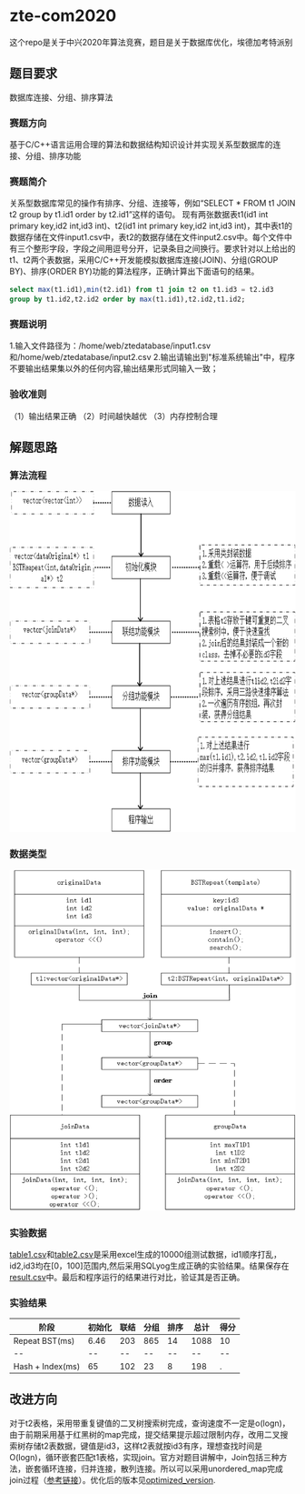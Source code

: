 # zte-com2020
这个repo是关于中兴2020年算法竞赛，题目是关于数据库优化，埃德加考特派别
## 题目要求 
数据库连接、分组、排序算法
### 赛题方向 
基于C/C++语言运用合理的算法和数据结构知识设计并实现关系型数据库的连接、分组、排序功能

### 赛题简介
  关系型数据库常见的操作有排序、分组、连接等，例如“SELECT * FROM t1 JOIN t2 group by t1.id1 order by t2.id1”这样的语句。
  现有两张数据表t1(id1 int primary key,id2 int,id3 int)、t2(id1 int primary key,id2 int,id3 int)，其中表t1的数据存储在文件input1.csv中，表t2的数据存储在文件input2.csv中。每个文件中有三个整形字段，字段之间用逗号分开，记录条目之间换行。要求针对以上给出的t1、t2两个表数据，采用C/C++开发能模拟数据库连接(JOIN)、分组(GROUP BY)、排序(ORDER BY)功能的算法程序，正确计算出下面语句的结果。
```sql
select max(t1.id1),min(t2.id1) from t1 join t2 on t1.id3 = t2.id3
group by t1.id2,t2.id2 order by max(t1.id1),t2.id2,t1.id2;
```
### 赛题说明
1.输入文件路径为：/home/web/ztedatabase/input1.csv和/home/web/ztedatabase/input2.csv
2.输出请输出到"标准系统输出"中，程序不要输出结果集以外的任何内容,输出结果形式同输入一致；

### 验收准则
（1）输出结果正确
（2）时间越快越优
（3）内存控制合理


## 解题思路
### 算法流程
<div align=center>
<img width = '600' height = '600' src = "https://github.com/missFuture/zte-com2020/blob/master/images/软件框架.png"/>
</div>

### 数据类型
<div align=center>
<img width = '600' height = '600' src = "https://github.com/missFuture/zte-com2020/blob/master/images/数据类型图.png"/>
</div>


### 实验数据
[table1.csv](https://github.com/missFuture/zte-com2020/blob/master/table1.csv)和[table2.csv](https://github.com/missFuture/zte-com2020/blob/master/table2.csv)是采用excel生成的10000组测试数据，id1顺序打乱，id2,id3均在[0，100]范围内,然后采用SQLyog生成正确的实验结果。结果保存在[result.csv](https://www.jianshu.com/p/ea6ec80ad5f2)中。最后和程序运行的结果进行对比，验证其是否正确。

### 实验结果
|阶段|初始化|联结|分组|排序|总计|得分|
|--|--|--|--|--|--|--|
|Repeat BST(ms)|6.46|203|865|14|1088|10|
|--|--|--|--|--|--|--|
|Hash + Index(ms)|65|102|23|8|198|.|

## 改进方向
对于t2表格，采用带重复键值的二叉树搜索树完成，查询速度不一定是o(logn)，由于前期采用基于红黑树的map完成，提交结果提示超过限制内存，改用二叉搜索树存储t2表数据，键值是id3，这样t2表就按id3有序，理想查找时间是O(logn)，循环嵌套匹配t1表格，实现join。官方对题目讲解中，Join包括三种方法，嵌套循环连接，归并连接，散列连接。所以可以采用unordered_map完成join过程（[参考链接](https://github.com/jueserencai/sql-query-implementation)）。优化后的版本见[optimized_version](https://github.com/missFuture/zte-com2020/blob/master/optimized_version.cpp).
